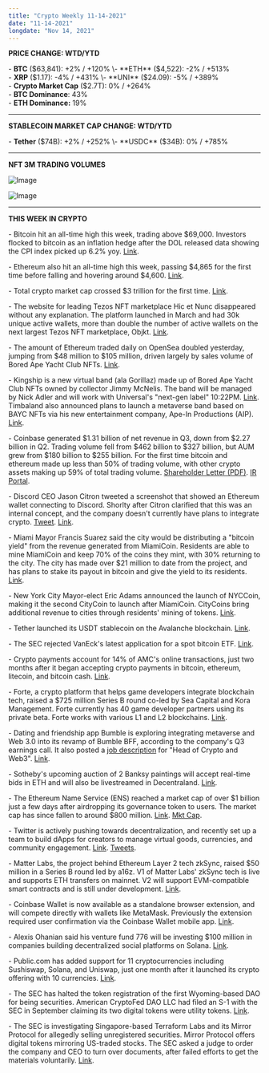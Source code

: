 ```yaml
---
title: "Crypto Weekly 11-14-2021"
date: "11-14-2021"
longdate: "Nov 14, 2021"
---
```


**PRICE CHANGE: WTD/YTD**

\- **BTC** ($63,841): +2% / +120%  
\- **ETH** ($4,522): -2% / +513%  
\- **XRP** ($1.17): -4% / +431%  
\- **UNI** ($24.09): -5% / +389%  
\- **Crypto Market Cap** ($2.7T): 0% / +264%   
\- **BTC Dominance**: 43%  
\- **ETH Dominance:** 19%



---

**STABLECOIN MARKET CAP CHANGE: WTD/YTD**

\- **Tether** ($74B): +2% / +252%  
\- **USDC** ($34B): 0% / +785%



---

**NFT 3M TRADING VOLUMES**

![Image](/images/11-14-2021-1.png)



![Image](/images/11-14-2021-2.png)

---

**THIS WEEK IN CRYPTO**

\- Bitcoin hit an all-time high this week, trading above $69,000. Investors flocked to bitcoin as an inflation hedge after the DOL released data showing the CPI index picked up 6.2% yoy. [Link](https://www.theblockcrypto.com/linked/123919/bitcoin-tops-69000-after-hot-inflation-numbers-released).   
  
\- Ethereum also hit an all-time high this week, passing $4,865 for the first time before falling and hovering around $4,600. [Link](https://time.com/nextadvisor/investing/cryptocurrency/ethereum-hits-new-all-time-high-price/).   
  
\- Total crypto market cap crossed $3 trillion for the first time. [Link](https://www.neowin.net/news/coingecko-data-suggests-total-cryptocurrency-market-cap-has-passed-3-trillion/).   
  
\- The website for leading Tezos NFT marketplace Hic et Nunc disappeared without any explanation. The platform launched in March and had 30k unique active wallets, more than double the number of active wallets on the next largest Tezos NFT marketplace, Objkt. [Link](https://decrypt.co/86020/tezos-nft-marketplace-hic-et-nunc-discontinued).   
  
\- The amount of Ethereum traded daily on OpenSea doubled yesterday, jumping from $48 million to $105 million, driven largely by sales volume of Bored Ape Yacht Club NFTs. [Link](https://decrypt.co/86045/trading-on-opensea-doubles-as-bored-ape-yacht-club-sales-spike-900).   
  
\- Kingship is a new virtual band (ala Gorillaz) made up of Bored Ape Yacht Club NFTs owned by collector Jimmy McNelis. The band will be managed by Nick Adler and will work with Universal's "next-gen label" 10:22PM. [Link](https://decrypt.co/85863/universal-metaverse-band-bored-ape-yacht-club-nfts). Timbaland also announced plans to launch a metaverse band based on BAYC NFTs via his new entertainment company, Ape-In Productions (AIP). [Link](https://www.billboard.com/articles/business/tech/9659582/timbaland-bored-ape-yacht-club-music-company/).   
  
\- Coinbase generated $1.31 billion of net revenue in Q3, down from $2.27 billion in Q2. Trading volume fell from $462 billion to $327 billion, but AUM grew from $180 billion to $255 billion. For the first time bitcoin and ethereum made up less than 50% of trading volume, with other crypto assets making up 59% of total trading volume. [Shareholder Letter (PDF)](https://s27.q4cdn.com/397450999/files/doc_financials/2021/q3/Coinbase-Q321-Shareholder-Letter.pdf). [IR Portal](https://investor.coinbase.com/home/default.aspx).   
  
\- Discord CEO Jason Citron tweeted a screenshot that showed an Ethereum wallet connecting to Discord. Shorlty after Citron clarified that this was an internal concept, and the company doesn't currently have plans to integrate crypto. [Tweet](https://twitter.com/jasoncitron/status/1457841222995693570?s=20). [Link](https://www.coindesk.com/business/2021/11/11/discord-shutters-plans-for-ethereum-integration-after-community-backlash/).   
  
\- Miami Mayor Francis Suarez said the city would be distributing a "bitcoin yield" from the revenue generated from MiamiCoin. Residents are able to mine MiamiCoin and keep 70% of the coins they mint, with 30% returning to the city. The city has made over $21 million to date from the project, and has plans to stake its payout in bitcoin and give the yield to its residents. [Link](https://www.coindesk.com/business/2021/11/11/miami-to-give-bitcoin-yield-from-miamicoin-to-its-citizens/).   
  
\- New York City Mayor-elect Eric Adams announced the launch of NYCCoin, making it the second CityCoin to launch after MiamiCoin. CityCoins bring additional revenue to cities through residents' mining of tokens. [Link](https://www.theblockcrypto.com/linked/123890/mining-for-nyccoin-to-begin-wednesday-with-blessing-from-mayor-elect-adams).   
  
\- Tether launched its USDT stablecoin on the Avalanche blockchain. [Link](https://www.coindesk.com/business/2021/11/10/tethers-usdt-to-launch-on-avalanche/).   
  
\- The SEC rejected VanEck's latest application for a spot bitcoin ETF. [Link](https://www.theblockcrypto.com/linked/124192/sec-rejects-vanecks-spot-bitcoin-etf).   
  
\- Crypto payments account for 14% of AMC's online transactions, just two months after it began accepting crypto payments in bitcoin, ethereum, litecoin, and bitcoin cash. [Link](http:).   
  
\- Forte, a crypto platform that helps game developers integrate blockchain tech, raised a $725 million Series B round co-led by Sea Capital and Kora Management. Forte currently has 40 game developer partners using its private beta. Forte works with various L1 and L2 blockchains. [Link](https://www.theblockcrypto.com/post/124210/blockchain-gaming-startup-forte-raises-725-million-series-b-funding).   
  
\- Dating and friendship app Bumble is exploring integrating metaverse and Web 3.0 into its revamp of Bumble BFF, according to the company's Q3 earnings call. It also posted a [job description](https://twitter.com/i_woodford/status/1458383250968256512) for "Head of Crypto and Web3". [Link](https://www.fool.com/earnings/call-transcripts/2021/11/11/bumble-inc-bmbl-q3-2021-earnings-call-transcript/).   
  
\- Sotheby's upcoming auction of 2 Banksy paintings will accept real-time bids in ETH and will also be livestreamed in Decentraland. [Link](https://hypebeast.com/2021/11/sothebys-ethereum-bidding-banksy-artworks-live-auction).   
  
\- The Ethereum Name Service (ENS) reached a market cap of over $1 billion just a few days after airdropping its governance token to users. The market cap has since fallen to around $800 million. [Link](https://decrypt.co/85894/ethereum-name-service-market-cap-hits-1-billion-just-days-after-ens-airdrop). [Mkt Cap](https://coinmarketcap.com/currencies/ethereum-name-service/).   
  
\- Twitter is actively pushing towards decentralization, and recently set up a team to build dApps for creators to manage virtual goods, currencies, and community engagement. [Link](https://www.ft.com/content/ca4aca6e-b05f-4466-bf10-1d984c2650c4). [Tweets](https://www.ft.com/content/ca4aca6e-b05f-4466-bf10-1d984c2650c4).   
  
\- Matter Labs, the project behind Ethereum Layer 2 tech zkSync, raised $50 million in a Series B round led by a16z. V1 of Matter Labs' zkSync tech is live and supports ETH transfers on mainnet. V2 will support EVM-compatible smart contracts and is still under development. [Link](https://www.theblockcrypto.com/linked/123617/ethereum-layer-2-scaling-solution-developer-matter-labs-raises-50-million).   
  
\- Coinbase Wallet is now available as a standalone browser extension, and will compete directly with wallets like MetaMask. Previously the extension required user confirmation via the Coinbase Wallet mobile app. [Link](https://blog.coinbase.com/coinbase-wallet-is-now-available-as-a-standalone-browser-extension-c65bb5c87b83).    
  
\- Alexis Ohanian said his venture fund 776 will be investing $100 million in companies building decentralized social platforms on Solana. [Link](https://www.theblockcrypto.com/post/123763/reddit-co-founder-to-invest-50-million-in-social-media-on-solana).   
  
\- Public.com has added support for 11 cryptocurrencies including Sushiswap, Solana, and Uniswap, just one month after it launched its crypto offering with 10 currencies. [Link](https://twitter.com/public/status/1458450287660765185?s=20).   
  
\- The SEC has halted the token registration of the first Wyoming-based DAO for being securities. American CryptoFed DAO LLC had filed an S-1 with the SEC in September claiming its two digital tokens were utility tokens. [Link](https://www.theblockcrypto.com/post/123979/sec-halts-token-registrations-of-wyoming-based-dao).   
  
\- The SEC is investigating Singapore-based Terraform Labs and its Mirror Protocol for allegedly selling unregistered securities. Mirror Protocol offers digital tokens mirroring US-traded stocks. The SEC asked a judge to order the company and CEO to turn over documents, after failed efforts to get the materials voluntarily. [Link](https://www.bloomberg.com/news/articles/2021-11-12/sec-turns-up-heat-on-cryptocurrency-in-probe-of-terraform-labs).